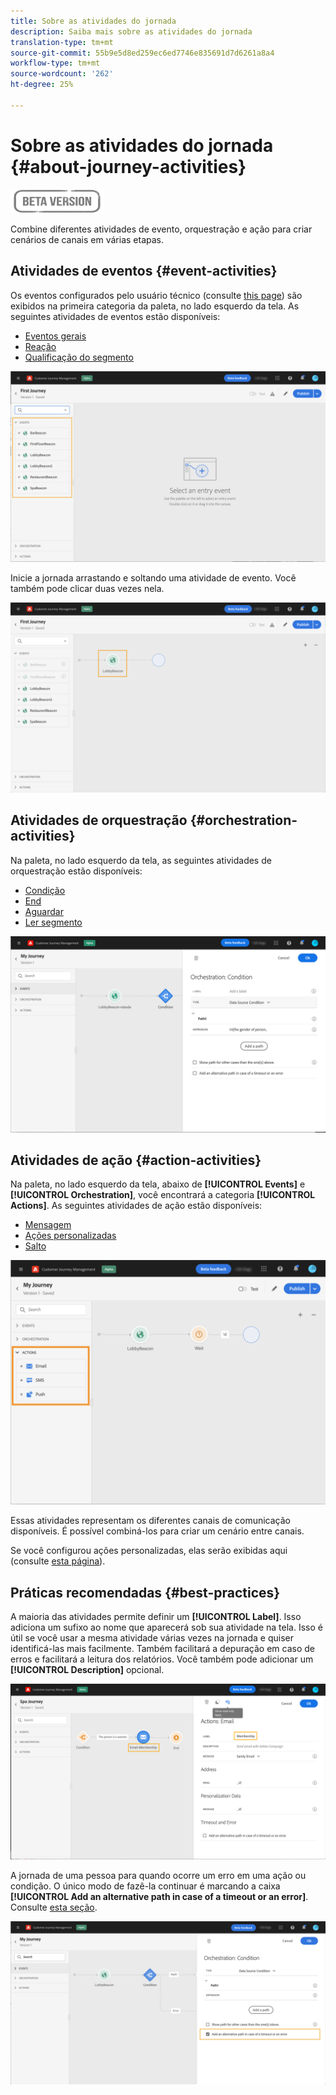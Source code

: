 ```yaml
---
title: Sobre as atividades do jornada
description: Saiba mais sobre as atividades do jornada
translation-type: tm+mt
source-git-commit: 55b9e5d8ed259ec6ed7746e835691d7d6261a8a4
workflow-type: tm+mt
source-wordcount: '262'
ht-degree: 25%

---
```


# Sobre as atividades do jornada {#about-journey-activities}

![](../assets/do-not-localize/badge.png)

Combine diferentes atividades de evento, orquestração e ação para criar cenários de canais em várias etapas.

## Atividades de eventos {#event-activities}

Os eventos configurados pelo usuário técnico (consulte [this page](../event/about-events.md)) são exibidos na primeira categoria da paleta, no lado esquerdo da tela. As seguintes atividades de eventos estão disponíveis:

* [Eventos gerais](../building-journeys/general-events.md)
* [Reação](../building-journeys/reaction-events.md)
* [Qualificação do segmento](../building-journeys/segment-qualification-events.md)

![](../assets/journey43.png)

Inicie a jornada arrastando e soltando uma atividade de evento. Você também pode clicar duas vezes nela.

![](../assets/journey44.png)

## Atividades de orquestração {#orchestration-activities}

Na paleta, no lado esquerdo da tela, as seguintes atividades de orquestração estão disponíveis:

* [Condição](../building-journeys/condition-activity.md)
* [End](../building-journeys/end-activity.md)
* [Aguardar](../building-journeys/wait-activity.md)
* [Ler segmento](../building-journeys/read-segment.md)

![](../assets/journey49.png)

## Atividades de ação {#action-activities}

Na paleta, no lado esquerdo da tela, abaixo de **[!UICONTROL Events]** e **[!UICONTROL Orchestration]**, você encontrará a categoria **[!UICONTROL Actions]**. As seguintes atividades de ação estão disponíveis:

* [Mensagem](../building-journeys/journeys-message.md)
* [Ações personalizadas](../building-journeys/using-custom-actions.md)
* [Salto](../building-journeys/jump.md)

![](../assets/journey58.png)

Essas atividades representam os diferentes canais de comunicação disponíveis. É possível combiná-los para criar um cenário entre canais.

Se você configurou ações personalizadas, elas serão exibidas aqui (consulte [esta página](../building-journeys/using-custom-actions.md)).

## Práticas recomendadas {#best-practices}

A maioria das atividades permite definir um **[!UICONTROL Label]**. Isso adiciona um sufixo ao nome que aparecerá sob sua atividade na tela. Isso é útil se você usar a mesma atividade várias vezes na jornada e quiser identificá-las mais facilmente. Também facilitará a depuração em caso de erros e facilitará a leitura dos relatórios. Você também pode adicionar um **[!UICONTROL Description]** opcional.

![](../assets/journey59bis.png)

A jornada de uma pessoa para quando ocorre um erro em uma ação ou condição. O único modo de fazê-la continuar é marcando a caixa **[!UICONTROL Add an alternative path in case of a timeout or an error]**. Consulte [esta seção](../building-journeys/using-the-journey-designer.md#paths).

![](../assets/journey42.png)
